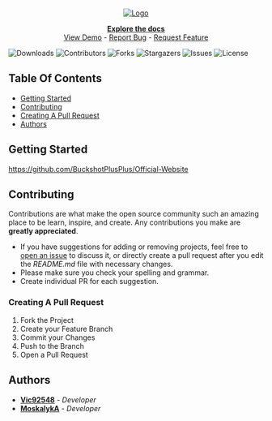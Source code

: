 <br/>
<p align="center">
  <a href="https://github.com/BuckshotPlusPlus/Algo_ViewLibrary">
    <img src="https://i.imgur.com/kSubdaW.png" alt="Logo">
  </a>

  <p align="center">
    <a href="https://victor-chanet.gitbook.io/buckshot++/"><strong>Explore the docs</strong></a>
    <br/>
    <a href="https://github.com/BuckshotPlusPlus/Official-Website">View Demo</a>
  -
    <a href="https://github.com/BuckshotPlusPlus/Algo_ViewLibrary/issues">Report Bug</a>
  -
    <a href="https://github.com/BuckshotPlusPlus/Algo_ViewLibrary/pulls">Request Feature</a>
  </p>
</p>

![Downloads](https://img.shields.io/github/downloads/BuckshotPlusPlus/Algo_ViewLibrary/total) ![Contributors](https://img.shields.io/github/contributors/BuckshotPlusPlus/Algo_ViewLibrary?color=dark-green) ![Forks](https://img.shields.io/github/forks/BuckshotPlusPlus/Algo_ViewLibrary?style=social) ![Stargazers](https://img.shields.io/github/stars/BuckshotPlusPlus/Algo_ViewLibrary?style=social) ![Issues](https://img.shields.io/github/issues/BuckshotPlusPlus/Algo_ViewLibrary) ![License](https://img.shields.io/github/license/Algo_ViewLibrary/BuckshotPlusPlus) 

## Table Of Contents

* [Getting Started](#getting-started)
* [Contributing](#contributing)
* [Creating A Pull Request](#creating-a-pull-request)
* [Authors](#authors)

## Getting Started

https://github.com/BuckshotPlusPlus/Official-Website

## Contributing

Contributions are what make the open source community such an amazing place to be learn, inspire, and create. Any contributions you make are **greatly appreciated**.
* If you have suggestions for adding or removing projects, feel free to [open an issue](https://github.com/BuckshotPlusPlus/Algo_ViewLibrary/issues/new) to discuss it, or directly create a pull request after you edit the *README.md* file with necessary changes.
* Please make sure you check your spelling and grammar.
* Create individual PR for each suggestion.

### Creating A Pull Request

1. Fork the Project
2. Create your Feature Branch
3. Commit your Changes
4. Push to the Branch
5. Open a Pull Request

## Authors

* **[Vic92548](https://github.com/Vic92548)** - *Developer* 
* **[MoskalykA](https://github.com/MoskalykA)** - *Developer* 
